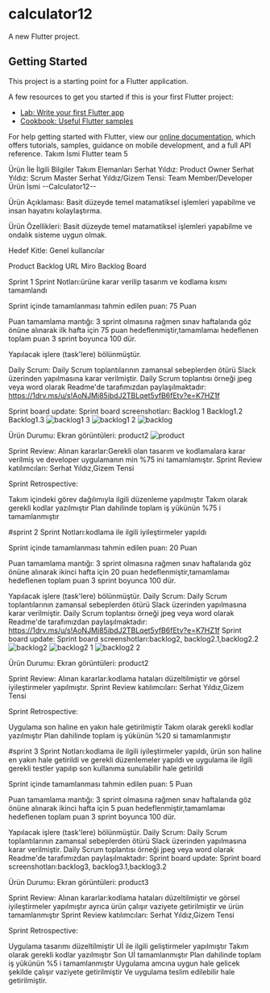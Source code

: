 # calculator12

A new Flutter project.

## Getting Started

This project is a starting point for a Flutter application.

A few resources to get you started if this is your first Flutter project:

- [Lab: Write your first Flutter app](https://flutter.dev/docs/get-started/codelab)
- [Cookbook: Useful Flutter samples](https://flutter.dev/docs/cookbook)

For help getting started with Flutter, view our
[online documentation](https://flutter.dev/docs), which offers tutorials,
samples, guidance on mobile development, and a full API reference.
Takım İsmi
Flutter team 5

Ürün İle İlgili Bilgiler
Takım Elemanları
Serhat Yıldız: Product Owner
Serhat Yıldız: Scrum Master
Serhat Yıldız/Gizem Tensi: Team Member/Developer
Ürün İsmi
--Calculator12--

Ürün Açıklaması:
Basit düzeyde temel matamatiksel işlemleri yapabilme ve insan hayatını kolaylaştırma.

Ürün Özellikleri:
Basit düzeyde temel matamatiksel işlemleri yapabilme ve ondalık sisteme uygun olmak.

Hedef Kitle:
Genel kullancılar 

Product Backlog URL
Miro Backlog Board

Sprint 1
Sprint Notları:ürüne karar verilip tasarım ve kodlama kısmı tamamlandı

Sprint içinde tamamlanması tahmin edilen puan: 75 Puan

Puan tamamlama mantığı: 3 sprint olmasına rağmen sınav haftalarıda göz önüne alınarak ilk hafta için 75 puan hedeflenmiştir,tamamlamaı hedeflenen toplam puan 3 sprint boyunca 100 dür.

Yapılacak işlere (task'lere) bölünmüştür. 

Daily Scrum: Daily Scrum toplantılarının zamansal sebeplerden ötürü Slack üzerinden yapılmasına karar verilmiştir. Daily Scrum toplantısı örneği jpeg veya word olarak Readme'de tarafımızdan paylaşılmaktadır: https://1drv.ms/u/s!AoNJMj85ibdJ2TBLqet5yfB6fEtv?e=K7HZ1f

Sprint board update: Sprint board screenshotları: Backlog 1 Backlog1.2 Backlog1.3
![backlog1 3](https://user-images.githubusercontent.com/86874924/167295764-9b38fe23-7bfc-4e01-bed3-35313d5f5ae4.png)
![backlog1 2](https://user-images.githubusercontent.com/86874924/167295913-feb5151f-2f1e-4dd7-be0a-745b86331cc6.png)
![backlog](https://user-images.githubusercontent.com/86874924/167295924-cdaf55c8-3f8b-421d-9135-ce2b413ae819.png)




Ürün Durumu: Ekran görüntüleri: product2
![product](https://user-images.githubusercontent.com/86874924/167295753-59bb17f9-a94f-426e-beb7-f65cec9f1f76.png)


Sprint Review: Alınan kararlar:Gerekli olan tasarım ve kodlamalara karar verilmiş ve developer uygulamanın min %75 ini tamamlamıştır. 
Sprint Review katılımcıları: Serhat Yıldız,Gizem Tensi

Sprint Retrospective:

Takım içindeki görev dağılımıyla ilgili düzenleme yapılmıştır
Takım olarak gerekli kodlar yazılmıştır 
Plan dahilinde toplam iş yükünün  %75 i tamamlanmıştır

#sprint 2
Sprint Notları:kodlama ile ilgili iyileştirmeler yapıldı

Sprint içinde tamamlanması tahmin edilen puan: 20  Puan

Puan tamamlama mantığı: 3 sprint olmasına rağmen sınav haftalarıda göz önüne alınarak ikinci hafta için  20 puan hedeflenmiştir,tamamlamaı hedeflenen toplam puan 3 sprint boyunca 100 dür.

Yapılacak işlere (task'lere) bölünmüştür. 
Daily Scrum: Daily Scrum toplantılarının zamansal sebeplerden ötürü Slack üzerinden yapılmasına karar verilmiştir. Daily Scrum toplantısı örneği jpeg veya word olarak Readme'de tarafımızdan paylaşılmaktadır: https://1drv.ms/u/s!AoNJMj85ibdJ2TBLqet5yfB6fEtv?e=K7HZ1f
Sprint board update: Sprint board screenshotları:backlog2, backlog2.1,backlog2.2
![backlog2](https://user-images.githubusercontent.com/86874924/167430266-872c1ab5-f027-4244-848f-9a90347e0c0b.png)
![backlog2 1](https://user-images.githubusercontent.com/86874924/167430358-4070cb90-a12c-4f85-994e-3ca317ff1f29.png)
![backlog2 2](https://user-images.githubusercontent.com/86874924/167430315-881db688-6db7-4650-aba3-27340a0a6533.png)

Ürün Durumu: Ekran görüntüleri: product2

Sprint Review: Alınan kararlar:kodlama hataları düzeltilmiştir ve görsel iyileştirmeler yapılmıştır.
Sprint Review katılımcıları: Serhat Yıldız,Gizem Tensi

Sprint Retrospective:

Uygulama son haline en yakın hale getirilmiştir
Takım olarak gerekli kodlar yazılmıştır 
Plan dahilinde toplam iş yükünün %20 si tamamlanmıştır

#sprint 3
Sprint Notları:kodlama ile ilgili iyileştirmeler yapıldı, ürün son haline en yakın hale getirildi ve gerekli düzenlemeler yapıldı ve uygulama ile ilgili gerekli  testler yapılıp son kullanıma sunulabilir hale getirildi


Sprint içinde tamamlanması tahmin edilen puan: 5  Puan

Puan tamamlama mantığı: 3 sprint olmasına rağmen sınav haftalarıda göz önüne alınarak ikinci hafta için  5 puan hedeflenmiştir,tamamlamaı hedeflenen toplam puan 3 sprint boyunca 100 dür.

Yapılacak işlere (task'lere) bölünmüştür. 
Daily Scrum: Daily Scrum toplantılarının zamansal sebeplerden ötürü Slack üzerinden yapılmasına karar verilmiştir. Daily Scrum toplantısı örneği jpeg veya word olarak Readme'de tarafımızdan paylaşılmaktadır: 
Sprint board update: Sprint board screenshotları:backlog3, backlog3.1,backlog3.2


Ürün Durumu: Ekran görüntüleri: product3

Sprint Review: Alınan kararlar:kodlama hataları düzeltilmiştir ve görsel iyileştirmeler yapılmıştır ayrıca ürün çalışır vaziyete getirilmiştir ve ürün tamamlanmıştır
Sprint Review katılımcıları: Serhat Yıldız,Gizem Tensi

Sprint Retrospective:

Uygulama tasarımı düzeltilmiştir
Uİ ile ilgili geliştirmeler yapılmıştır
Takım olarak gerekli kodlar yazılmıştır 
Son Uİ tamamlanmıştır 
Plan dahilinde toplam iş yükünün %5 i tamamlanmıştır
Uygulama amcına uygun hale gelicek şekilde çalışır vaziyete getirilmiştir
Ve uygulama teslim edilebilir hale getirilmiştir.












